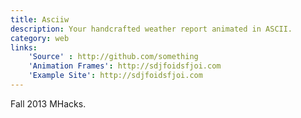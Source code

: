 ```yaml
---
title: Asciiw
description: Your handcrafted weather report animated in ASCII.
category: web
links:
    'Source' : http://github.com/something
    'Animation Frames': http://sdjfoidsfjoi.com
    'Example Site': http://sdjfoidsfjoi.com
---
```

Fall 2013 MHacks.
